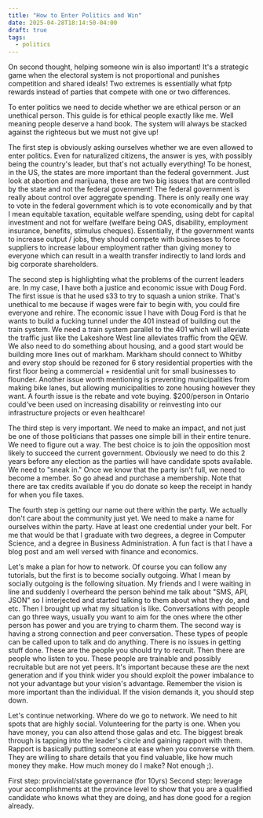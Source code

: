 ```yaml
---
title: "How to Enter Politics and Win"
date: 2025-04-28T18:14:50-04:00
draft: true
tags:
  - politics
---
```


On second thought, helping someone win is also important! It's a strategic game when the electoral system is not proportional and punishes competition and shared ideals! Two extremes is essentially what fptp rewards instead of parties that compete with one or two differences.

To enter politics we need to decide whether we are ethical person or an unethical person. This guide is for ethical people exactly like me. Well meaning people deserve a hand book. The system will always be stacked against the righteous but we must not give up!

The first step is obviously asking ourselves whether we are even allowed to enter politics. Even for naturalized citizens, the answer is yes, with possibly being the country's leader, but that's not actually everything! To be honest, in the US, the states are more important than the federal government. Just look at abortion and marijuana, these are two big issues that are controlled by the state and not the federal government! The federal government is really about control over aggregate spending. There is only really one way to vote in the federal government which is to vote economically and by that I mean equitable taxation, equitable welfare spending, using debt for capital investment and not for welfare (welfare being OAS, disability, employment insurance, benefits, stimulus cheques). Essentially, if the government wants to increase output / jobs, they should compete with businesses to force suppliers to increase labour employment rather than giving money to everyone which can result in a wealth transfer indirectly to land lords and big corporate shareholders.

The second step is highlighting what the problems of the current leaders are. In my case, I have both a justice and economic issue with Doug Ford. The first issue is that he used s33 to try to squash a union strike. That's unethical to me because if wages were fair to begin with, you could fire everyone and rehire. The economic issue I have with Doug Ford is that he wants to build a fucking tunnel under the 401 instead of building out the train system. We need a train system parallel to the 401 which will alleviate the traffic just like the Lakeshore West line alleviates traffic from the QEW. We also need to do something about housing, and a good start would be building more lines out of markham. Markham should connect to Whitby and every stop should be rezoned for 6 story residential properties with the first floor being a commercial + residential unit for small businesses to flounder. Another issue worth mentioning is preventing municipalities from making bike lanes, but allowing municipalities to zone housing however they want. A fourth issue is the rebate and vote buying. $200/person in Ontario could've been used on increasing disability or reinvesting into our infrastructure projects or even healthcare!

The third step is very important. We need to make an impact, and not just be one of those politicians that passes one simple bill in their entire tenure. We need to figure out a way. The best choice is to join the opposition most likely to succeed the current government. Obviously we need to do this 2 years before any election as the parties will have candidate spots available. We need to "sneak in." Once we know that the party isn't full, we need to become a member. So go ahead and purchase a membership. Note that there are tax credits available if you do donate so keep the receipt in handy for when you file taxes.

The fourth step is getting our name out there within the party. We actually don't care about the community just yet. We need to make a name for ourselves within the party. Have at least one credential under your belt. For me that would be that I graduate with two degrees, a degree in Computer Science, and a degree in Business Administration. A fun fact is that I have a blog post and am well versed with finance and economics.

Let's make a plan for how to network. Of course you can follow any tutorials, but the first is to become socially outgoing. What I mean by socially outgoing is the following situation. My friends and I were waiting in line and suddenly I overheard the person behind me talk about "SMS, API, JSON" so I interjected and started talking to them about what they do, and etc. Then I brought up what my situation is like. Conversations with people can go three ways, usually you want to aim for the ones where the other person has power and you are trying to charm them. The second way is having a strong connection and peer conversation. These types of people can be called upon to talk and do anything. There is no issues in getting stuff done. These are the people you should try to recruit. Then there are people who listen to you. These people are trainable and possibly recruitable but are not yet peers. It's important because these are the next generation and if you think wider you should exploit the power imbalance to not your advantage but your vision's advantage. Remember the vision is more important than the individual. If the vision demands it, you should step down.

Let's continue networking. Where do we go to network. We need to hit spots that are highly social. Volunteering for the party is one. When you have money, you can also attend those galas and etc. The biggest break through is tapping into the leader's circle and gaining rapport with them. Rapport is basically putting someone at ease when you converse with them. They are willing to share details that you find valuable, like how much money they make. How much money do I make? Not enough ;).

First step: provincial/state governance (for 10yrs)
Second step: leverage your accomplishments at the province level to show that you are a qualified candidate who knows what they are doing, and has done good for a region already.
